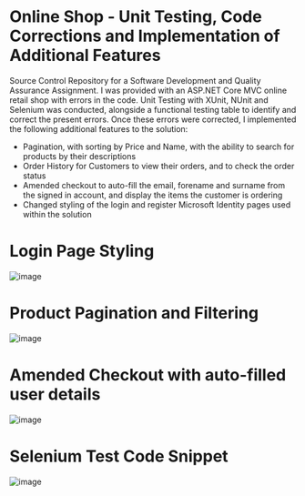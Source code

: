 # Online Shop - Unit Testing, Code Corrections and Implementation of Additional Features
Source Control Repository for a Software Development and Quality Assurance Assignment. I was provided with an ASP.NET Core MVC online retail shop with errors in the code. Unit Testing with XUnit, NUnit and Selenium was conducted, alongside a functional testing table to identify and correct the present errors.
Once these errors were corrected, I implemented the following additional features to the solution:
- Pagination, with sorting by Price and Name, with the ability to search for products by their descriptions
- Order History for Customers to view their orders, and to check the order status
- Amended checkout to auto-fill the email, forename and surname from the signed in account, and display the items the customer is ordering 
- Changed styling of the login and register Microsoft Identity pages used within the solution

# Login Page Styling
![image](https://user-images.githubusercontent.com/43405874/160837261-a236be19-a842-4d5e-92aa-c8a8564ba647.png)

# Product Pagination and Filtering
![image](https://user-images.githubusercontent.com/43405874/160837527-27f9ffd8-b8f0-4adb-a639-17088af203ad.png)

# Amended Checkout with auto-filled user details
![image](https://user-images.githubusercontent.com/43405874/160837920-8a21ee95-157e-4665-8638-8bbd75a46ce8.png)

# Selenium Test Code Snippet
![image](https://user-images.githubusercontent.com/43405874/160838302-a0d416bb-6178-4b28-b30e-208355f728e2.png)
